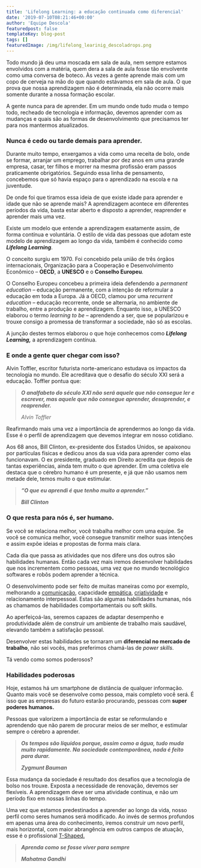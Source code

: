 ```yaml
---
title: 'Lifelong Learning: a educação continuada como diferencial'
date: '2019-07-10T08:21:46+00:00'
author: 'Equipe Descola'
featuredpost: false
templateKey: blog-post
tags: []
featuredImage: /img/lifelong_learinig_descoladrops.png
---
```

Todo mundo já deu uma moscada em sala de aula, nem sempre estamos envolvidos com a matéria, quem dera a sala de aula fosse tão envolvente como uma conversa de boteco. Às vezes a gente aprende mais com um copo de cerveja na mão do que quando estávamos em sala de aula. O que prova que nossa aprendizagem não é determinada, ela não ocorre mais somente durante a nossa formação escolar.

A gente nunca para de aprender. Em um mundo onde tudo muda o tempo todo, recheado de tecnologia e informação, devemos aprender com as mudanças e quais são as formas de desenvolvimento que precisamos ter para nos mantermos atualizados.

### **Nunca é cedo ou tarde demais para aprender.** 

Durante muito tempo, enxergamos a vida como uma receita de bolo, onde se formar, arranjar um emprego, trabalhar por dez anos em uma grande empresa, casar, ter filhos e morrer na mesma profissão eram passos praticamente obrigatórios. Seguindo essa linha de pensamento, concebemos que só havia espaço para o aprendizado na escola e na juventude.

 De onde foi que tiramos essa ideia de que existe idade para aprender e idade que não se aprende mais? A aprendizagem acontece em diferentes períodos da vida, basta estar aberto e disposto a aprender, reaprender e aprender mais uma vez.

Existe um modelo que entende a aprendizagem exatamente assim, de forma contínua e voluntária. O estilo de vida das pessoas que adotam este modelo de aprendizagem ao longo da vida, também é conhecido como ***Lifelong Learning***.

O conceito surgiu em 1970. Foi concebido pela união de três órgãos internacionais, Organização para a Cooperação e Desenvolvimento Econômico – **OECD**, a **UNESCO** e o **Conselho Europeu**.

O Conselho Europeu concebeu a primeira ideia defendendo a *permanent education* – educação permanente, com a intenção de reformular a educação em toda a Europa. Já a OECD, clamou por uma *recurrent education* – educação recorrente, onde se alternaria, no ambiente de trabalho, entre a produção e aprendizagem. Enquanto isso, a UNESCO elaborou o termo *learning to be* – aprendendo a ser, que se popularizou e trouxe consigo a promessa de transformar a sociedade, não só as escolas.

A junção destes termos elaborou o que hoje conhecemos como ***Lifelong Learning,*** a aprendizagem contínua.

### **E onde a gente quer chegar com isso?**

Alvin Toffler, escritor futurista norte-americano estudava os impactos da tecnologia no mundo. Ele acreditava que o desafio do século XXI será a educação. Toffler pontua que:

> ***O analfabeto do século XXI não será aquele que não consegue ler e escrever, mas aquele que não consegue aprender, desaprender, e reaprender.***
> 
> <cite>Alvin Toffler</cite>

Reafirmando mais uma vez a importância de aprendermos ao longo da vida. Esse é o perfil de aprendizagem que devemos integrar em nosso cotidiano.

Aos 68 anos, Bill Clinton, ex-presidente dos Estados Unidos, se apaixonou por partículas físicas e dedicou anos da sua vida para aprender como elas funcionavam. O ex presidente, graduado em Direito acredita que depois de tantas experiências, ainda tem muito o que aprender. Em uma coletiva ele destaca que o cérebro humano é um presente, e já que não usamos nem metade dele, temos muito o que estimular.

> ***“O que eu aprendi é que tenho muito a aprender.”***
> 
> <cite>***Bill Clinton*** </cite>

### **O que resta para nós é, ser humano.**  


Se você se relaciona melhor, você trabalha melhor com uma equipe. Se você se comunica melhor, você consegue transmitir melhor suas intenções e assim expõe ideias e propostas de forma mais clara.

Cada dia que passa as atividades que nos difere uns dos outros são habilidades humanas. Então cada vez mais iremos desenvolver habilidades que nos incrementem como pessoas, uma vez que no mundo tecnológico softwares e robôs podem aprender a técnica.

O desenvolvimento pode ser feito de muitas maneiras como por exemplo, melhorando a [comunicação](https://descola.org/curso/comunicacao-nao-violenta), capacidade [empática](https://descola.org/curso/empatia), [criatividade](https://descola.org/curso/desbloqueio-criativo) e relacionamento interpessoal. Estas são algumas habilidades humanas, nós as chamamos de habilidades comportamentais ou soft skills.

Ao aperfeiçoá-las, seremos capazes de adaptar desempenho e produtividade além de construir um ambiente de trabalho mais saudável, elevando também a satisfação pessoal.

Desenvolver estas habilidades se tornaram um **diferencial no mercado de trabalho**, não sei vocês, mas preferimos chamá-las de *power skills*.

Tá vendo como somos poderosos?

### **Habilidades poderosas** 

Hoje, estamos há um smartphone de distância de qualquer informação. Quanto mais você se desenvolve como pessoa, mais completo você será. É isso que as empresas do futuro estarão procurando, pessoas com **super poderes humanos.**

Pessoas que valorizem a importância de estar se reformulando e aprendendo que não parem de procurar meios de ser melhor, e estimular sempre o cérebro a aprender.

> ***Os tempos são líquidos porque, assim como a água, tudo muda muito rapidamente. Na sociedade contemporânea, nada é feito para durar.***
> 
> <cite> ***Zygmunt Bauman***  
> </cite>

Essa mudança da sociedade é resultado dos desafios que a tecnologia de bolso nos trouxe. Exposta a necessidade de renovação, devemos ser flexíveis. A aprendizagem deve ser uma atividade contínua, e não um período fixo em nossas linhas do tempo.

Uma vez que estamos predestinados a aprender ao longo da vida, nosso perfil como seres humanos será modificado. Ao invés de sermos profundos em apenas uma área do conhecimento, iremos construir um novo perfil, mais horizontal, com maior abrangência em outros campos de atuação, esse é o profissional [T-Shaped.](https://descola.org/drops/a-importancia-de-ser-um-profissional-multidisciplinar/)

> ***Aprenda como se fosse viver para sempre***
> 
> <cite>***Mahatma Gandhi*** </cite>